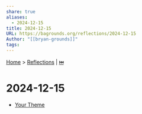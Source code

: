 ```yaml
---
share: true
aliases:
  - 2024-12-15
title: 2024-12-15
URL: https://bagrounds.org/reflections/2024-12-15
Author: "[[bryan-grounds]]"
tags: 
---
```

[Home](../index.md) > [Reflections](./index.md) | [⏮️](./2024-12-14.md)  
# 2024-12-15  
- [Your Theme](../videos/your-theme.md)  

